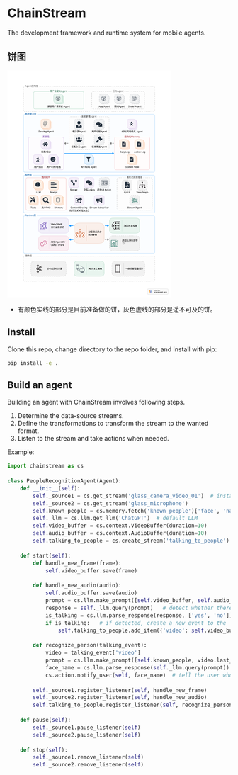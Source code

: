 # ChainStream

The development framework and runtime system for mobile agents.

## 饼图

<img src="./doc/img/ChainStream.png" alt="ChainStream" style="zoom:50%;" />

* 有颜色实线的部分是目前准备做的饼，灰色虚线的部分是遥不可及的饼。

## Install

Clone this repo, change directory to the repo folder, and install with pip:

```bash
pip install -e .
```

## Build an agent

Building an agent with ChainStream involves following steps.

1. Determine the data-source streams.
2. Define the transformations to transform the stream to the wanted format.
3. Listen to the stream and take actions when needed.

Example:

```python
import chainstream as cs

class PeopleRecognitionAgent(Agent):
    def __init__(self):
        self._source1 = cs.get_stream('glass_camera_video_01')  # instance of Stream
        self._source2 = cs.get_stream('glass_microphone')
        self.known_people = cs.memory.fetch('known_people')['face', 'name']
        self._llm = cs.llm.get_llm('ChatGPT')  # default LLM
        self.video_buffer = cs.context.VideoBuffer(duration=10)
        self.audio_buffer = cs.context.AudioBuffer(duration=10)
        self.talking_to_people = cs.create_stream('talking_to_people')

    def start(self):
        def handle_new_frame(frame):
            self.video_buffer.save(frame)

        def handle_new_audio(audio):
            self.audio_buffer.save(audio)
            prompt = cs.llm.make_prompt([self.video_buffer, self.audio_buffer, 'is there a person talking to the user?'])
            response = self._llm.query(prompt)   # detect whether there is a talking people with LLM
            is_talking = cs.llm.parse_response(response, ['yes', 'no']) == 'yes'
            if is_talking:   # if detected, create a new event to the 'talking_to_people' stream
                self.talking_to_people.add_item({'video': self.video_buffer.snapshot(), 'audio': self.audio_buffer.snapshot()})

        def recognize_person(talking_event):
            video = talking_event['video']
            prompt = cs.llm.make_prompt([self.known_people, video.last_frame(), 'who is the person in the image?'])
            face_name = cs.llm.parse_response(self._llm.query(prompt))
            cs.action.notify_user(self, face_name)  # tell the user who is talking

        self._source1.register_listener(self, handle_new_frame)
        self._source2.register_listener(self, handle_new_audio)
        self.talking_to_people.register_listener(self, recognize_person)

    def pause(self):
        self._source1.pause_listener(self)
        self._source2.pause_listener(self)

    def stop(self):
        self._source1.remove_listener(self)
        self._source2.remove_listener(self)

```